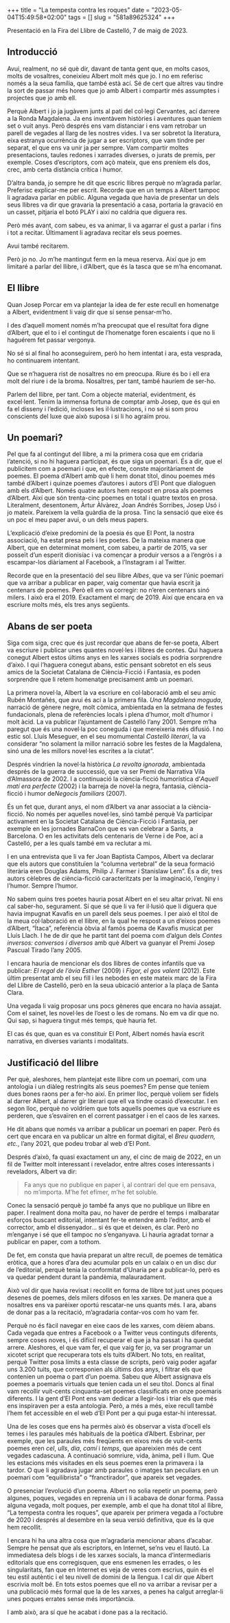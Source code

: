 +++
title = "La tempesta contra les roques"
date = "2023-05-04T15:49:58+02:00"
tags = []
slug = "581a89625324"
+++

Presentació en la Fira del Llibre de Castelló, 7 de maig de 2023.

## Introducció

Avui, realment, no sé què dir, davant de tanta gent que, en molts casos, molts de vosaltres, coneixíeu Albert molt més que jo. I no em referisc només a la seua família, que també està ací. Sé de cert que altres vau tindre la sort de passar més hores que jo amb Albert i compartir més assumptes i projectes que jo amb ell.

Perquè Albert i jo ja jugàvem junts al pati del col·legi Cervantes, ací darrere a la Ronda Magdalena. Ja ens inventàvem històries i aventures quan teníem set o vuit anys. Però després ens vam distanciar i ens vam retrobar un parell de vegades al llarg de les nostres vides. I va ser sobretot la literatura, eixa estranya ocurrència de jugar a ser escriptors, que vam tindre per separat, el que ens va unir ja per sempre. Vam compartir moltes presentacions, taules redones i xarrades diverses, o jurats de premis, per exemple. Coses d’escriptors, com açò mateix, que ens preníem els dos, crec, amb certa distància crítica i humor.

D’altra banda, jo sempre he dit que escric llibres perquè no m’agrada parlar. Preferisc explicar-me per escrit. Recorde que en un temps a Albert tampoc li agradava parlar en públic. Alguna vegada que havia de presentar un dels seus llibres va dir que gravaria la presentació a casa, portaria la gravació en un casset, pitjaria el botó PLAY i així no caldria que diguera res.

Però més avant, com sabeu, es va animar, li va agarrar el gust a parlar i fins i tot a recitar. Últimament li agradava recitar els seus poemes.

Avui també recitarem.

Però jo no. Jo m’he mantingut ferm en la meua reserva. Així que jo em limitaré a parlar del llibre, i d’Albert, que és la tasca que se m’ha encomanat.

## El llibre

Quan Josep Porcar em va plantejar la idea de fer este recull en homenatge a Albert, evidentment li vaig dir que sí sense pensar-m’ho.

I des d’aquell moment només m’ha preocupat que el resultat fora digne d’Albert, que el to i el contingut de l’homenatge foren escaients i que no li haguérem fet passar vergonya.

No sé si al final ho aconseguirem, però ho hem intentat i ara, esta vesprada, ho continuarem intentant.

Que se n’haguera rist de nosaltres no em preocupa. Riure és bo i ell era molt del riure i de la broma. Nosaltres, per tant, també hauríem de ser-ho.

Parlem del llibre, per tant. Com a objecte material, evidentment, és excel·lent. Tenim la immensa fortuna de comptar amb Josep, que és qui en fa el disseny i l’edició, incloses les il·lustracions, i no sé si som prou conscients del luxe que això suposa i si li ho agraïm prou.

## Un poemari?

Pel que fa al contingut del llibre, a mi la primera cosa que em cridaria l’atenció, si no hi haguera participat, és que siga un poemari. És a dir, que el publicitem com a poemari i que, en efecte, conste majoritàriament de poemes. El poema d’Albert amb què li hem donat títol, dinou poemes més també d’Albert i quinze poemes d’autores i autors d’El Pont que dialoguen amb els d’Albert. Només quatre autors hem respost en prosa als poemes d’Albert. Així que són trenta-cinc poemes en total i quatre textos en prosa. Literalment, desentonem, Àrtur Àlvàrez, Joan Andrés Sorribes, Josep Usó i jo mateix. Pareixem la vella guàrdia de la prosa. Tinc la sensació que eixe és un poc el meu paper avui, o un dels meus papers.

L’explicació d’eixe predomini de la poesia és que El Pont, la nostra associació, ha estat presa pels i les poetes. De la mateixa manera que Albert, que en determinat moment, com sabeu, a partir de 2015, va ser posseït d’un esperit dionisíac i va començar a produir versos a a l’engròs i a escampar-los diàriament al Facebook, a l’Instagram i al Twitter.

Recorde que en la presentació del seu llibre *Albes*, que va ser l’únic poemari que va arribar a publicar en paper, vaig comentar que havia escrit ja centenars de poemes. Però ell em va corregir: no n’eren centenars sinó milers. I això era el 2019. Exactament el març de 2019. Així que encara en va escriure molts més, els tres anys següents.

## Abans de ser poeta

Siga com siga, crec que és just recordar que abans de fer-se poeta, Albert va escriure i publicar unes quantes novel·les i llibres de contes. Qui haguera conegut Albert estos últims anys en les xarxes socials es podria sorprendre d’això. I qui l’haguera conegut abans, estic pensant sobretot en els seus amics de la Societat Catalana de Ciència-Ficció i Fantasia, es poden sorprendre que li retem homenatge precisament amb un poemari.

La primera novel·la, Albert la va escriure en col·laboració amb el seu amic Rubén Montañés, que avui és ací a la primera fila. *Una Magdalena moguda*, narració de gènere negre, molt còmica, ambientada en la setmana de festes fundacionals, plena de referències locals i plena d’humor, molt d’humor i molt àcid. La va publicar l’ajuntament de Castelló l’any 2001. Sempre m’ha paregut que és una novel·la poc coneguda i que mereixeria més difusió. I no estic sol. Lluís Meseguer, en el seu momumental *Castelló literari*, la va considerar “no solament la millor narració sobre les festes de la Magdalena, sinó una de les millors novel·les escrites a la ciutat”.

Després vindrien la novel·la històrica *La revolta ignorada*, ambientada després de la guerra de successió, que va ser Premi de Narrativa Vila d’Almassora de 2002. I a continuació la ciència-ficció humorística d’*Aquell matí era perfecte* (2002) i la barreja de novel·la negra, fantasia, ciència-ficció i humor de*Negocis familiars* (2007). 

És un fet que, durant anys, el nom d’Albert va anar associat a la ciència-ficció. No només per aquelles novel·les, sinó també perquè Va participar activament en la Societat Catalana de Ciència-Ficció i Fantasia, per exemple en les jornades BarnaCon que es van celebrar a Sants, a Barcelona. O en les activitats dels centenaris de Verne i de Poe, ací a Castelló, per a les quals també em va reclutar a mi.

I en una entrevista que li va fer Joan Baptista Campos, Albert va declarar que els autors que constituïen la “columna vertebral” de la seua formació literària eren Douglas Adams, Philip J. Farmer i Stanislaw Lem”. És a dir, tres autors cèlebres de ciència-ficció caracteritzats per la imaginació, l’enginy i l’humor. Sempre l’humor.

No sabem quins tres poetes hauria posat Albert en el seu altar privat. Ni ens cal saber-ho, segurament. Sí que sé que li va fer il·lusió que li diguera que havia impugnat Kavafis en un parell dels seus poemes. I per això el títol de la meua col·laboració en el llibre, en la qual he respost a un d’eixos poemes d’Albert, “Ítaca”, referència òbvia al famós poema de Kavafis musicat per Lluís Llach. I he de dir que he partit tant del poema com d’algun dels *Contes inversos: conversos i diversos* amb què Albert va guanyar el Premi Josep Pascual Tirado l’any 2005.

I encara hauria de mencionar els dos llibres de contes infantils que va publicar: *El regal de l’àvia Esther* (2009) i *Figor, el gos valent* (2012). Este últim presentat amb el seu fill i les nebodes en este mateix marc de la Fira del Llibre de Castelló, però en la seua ubicació anterior a la plaça de Santa Clara.

Una vegada li vaig proposar uns pocs gèneres que encara no havia assajat. Com el sainet, les novel·les de l’oest o les de romans. No em va dir que no. Qui sap, si haguera tingut més temps, què hauria fet.

El cas és que, quan es va constituir El Pont, Albert només havia escrit narrativa, en diverses variants i modalitats.


## Justificació del llibre

Per què, aleshores, hem plantejat este llibre com un poemari, com una antologia i un diàleg restringits als seus poemes? Em pense que teníem dues bones raons per a fer-ho així. En primer lloc, perquè volíem ser fidels al darrer Albert, al darrer gir literari que ell va tindre ocasió d’executar. I en segon lloc, perquè no voldríem que tots aquells poemes que va escriure es perderen, que s’esvaïren en el corrent passatger i en el caos de les xarxes.

He dit abans que només va arribar a publicar un poemari en paper. Però és cert que encara en va publicar un altre en format digital, el *Breu quadern, etc.*, l’any 2021, que podeu trobar al web d’El Pont.

Després d’això, fa quasi exactament un any, el cinc de maig de 2022, en un fil de Twitter molt interessant i revelador, entre altres coses interessants i reveladors, Albert va dir:

> Fa anys que no publique en paper i, al contrari del que em pensava, no m’importa. M’he fet efímer, m’he fet soluble.

Conec la sensació perquè jo també fa anys que no publique un llibre en paper. I realment dona molta pau, no haver de perdre el temps i malbaratar esforços buscant editorial, intentant fer-te entendre amb l’editor, amb el corrector, amb el dissenyador… si és que et deixen, és clar. Però no m’enganye i sé que ell tampoc no s’enganyava. Li hauria agradat tornar a publicar en paper, com a tothom.

De fet, em consta que havia preparat un altre recull, de poemes de temàtica eròtica, que a hores d’ara deu acumular pols en un calaix o en un disc dur de l’editorial, perquè tenia la conformitat d’Unaria per a publicar-lo, però es va quedar pendent durant la pandèmia, malauradament.

Això vol dir que havia revisat i recollit en forma de llibre tot just unes poques desenes de poemes, dels milers difosos en les xarxes. De manera que a nosaltres ens va parèixer oportú rescatar-ne uns quants més. I ara, abans de donar pas a la recitació, m’agradaria contar-vos com ho vam fer.

Perquè no és fàcil navegar en eixe caos de les xarxes, com dèiem abans. Cada vegada que entres a Facebook o a Twitter veus continguts diferents, sempre coses noves, i és difícil recuperar el que ja ha passat i ha quedat arrere. Aleshores, el que vam fer, el que vaig fer jo, va ser programar un xicotet script que recuperara tots els tuits d’Albert. No tots, en realitat, perquè Twitter posa límits a esta classe de scripts, però vaig poder agafar uns 3.200 tuits, que corresponien als últims dos anys, i filtrar els que contenien un poema o part d’un poema. Sabeu que Albert assignava els poemes a poemaris virtuals que tenien cada un el seu títol. Doncs al final vam recollir vuit-cents cinquanta-set poemes classificats en onze poemaris diferents. I la gent d’El Pont ens vam dedicar a llegir-los i triar els que més ens inspiraven per a esta antologia. Però, a més a més, eixe recull també l’hem fet accessible en el web d’El Pont per a qui puga estar-hi interessat.

Una de les coses que ens ha permès això és observar a vista d’ocell els temes i les paraules més habituals de la poètica d’Albert. Esbrinar, per exemple, que les paraules més freqüents en eixos més de vuit-cents poemes eren *cel*, *ulls*, *dia*, *camí* i *temps*, que apareixien més de cent vegades cadascuna. A continuació somriure, vida, ànima, pell i llum. Que les estacions més visitades en els seus poemes eren la primavera i la tardor. O que li agradava jugar amb paraules o imatges tan peculiars en un poemari com “equilibrista” o “franctirador”, que apareix set vegades.

O presenciar l’evolució d’un poema. Albert no solia repetir un poema, però algunes, poques, vegades en reprenia un i li acabava de donar forma. Passa alguna vegada, molt poques, per exemple, amb el que ha donat títol al llibre, “La tempesta contra les roques”, que apareix per primera vegada a l’octubre de 2020 i després al desembre en la seua versió definitiva, que és la que hem recollit.

I encara hi ha una altra cosa que m’agradaria mencionar abans d’acabar. Sempre he pensat que als escriptors, en Internet, se’ns veu el llautó. La immediatesa dels blogs i de les xarxes socials, la manca d’intermediaris editorials que ens corregisquen, que ens esmenen les errades, o les singularitats, fan que en Internet es veja de veres com escrius, quin és el teu estil autèntic i el teu nivell de domini de la llengua. I cal dir que Albert escrivia molt bé. En tots estos poemes que ell no va arribar a revisar per a una publicació més formal que la de les xarxes, a penes ha calgut arreglar-li unes poques errates sense més importància.

I amb això, ara sí que he acabat i done pas a la recitació.